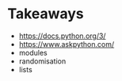 # Takeaways
- https://docs.python.org/3/
- https://www.askpython.com/
- modules
- randomisation
- lists